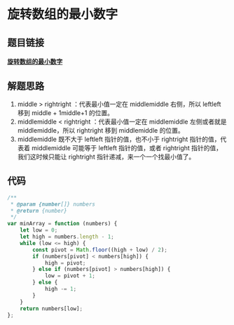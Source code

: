 # 旋转数组的最小数字

## 题目链接

#### [旋转数组的最小数字](https://leetcode.cn/problems/xuan-zhuan-shu-zu-de-zui-xiao-shu-zi-lcof/)

## 解题思路

1. middle > rightright ：代表最小值一定在 middlemiddle 右侧，所以 leftleft 移到 middle + 1middle+1 的位置。
2. middlemiddle < rightright ：代表最小值一定在 middlemiddle 左侧或者就是 middlemiddle，所以 rightright 移到 middlemiddle 的位置。
3. middlemiddle 既不大于 leftleft 指针的值，也不小于 rightright 指针的值，代表着 middlemiddle 可能等于 leftleft 指针的值，或者 rightright 指针的值，我们这时候只能让 rightright 指针递减，来一个一个找最小值了。

## 代码

```js
/**
 * @param {number[]} numbers
 * @return {number}
 */
var minArray = function (numbers) {
    let low = 0;
    let high = numbers.length - 1;
    while (low <= high) {
        const pivot = Math.floor((high + low) / 2);
        if (numbers[pivot] < numbers[high]) {
            high = pivot;
        } else if (numbers[pivot] > numbers[high]) {
            low = pivot + 1;
        } else {
            high -= 1;
        }
    }
    return numbers[low];
};
```

